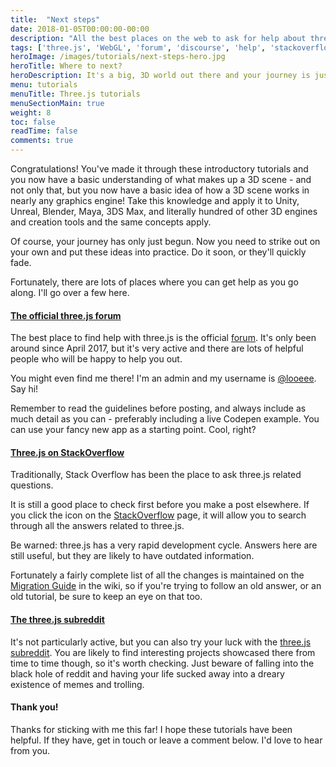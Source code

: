 ```yaml
---
title:  "Next steps"
date: 2018-01-05T00:00:00-00:00
description: "All the best places on the web to ask for help about three.js, including the official forum, reddit and StackOverflow"
tags: ['three.js', 'WebGL', 'forum', 'discourse', 'help', 'stackoverflow', 'reddit', 'subreddit', 'github' ]
heroImage: /images/tutorials/next-steps-hero.jpg
heroTitle: Where to next?
heroDescription: It's a big, 3D world out there and your journey is just beginning
menu: tutorials
menuTitle: Three.js tutorials
menuSectionMain: true
weight: 8
toc: false
readTime: false
comments: true
---
```

Congratulations! You've made it through these introductory tutorials and you now have a basic understanding of what makes up a 3D scene - and not only that, but you now have a basic idea of how a 3D scene works in nearly any graphics engine! Take this knowledge and apply it to Unity, Unreal, Blender, Maya, 3DS Max, and literally hundred of other 3D engines and creation tools and the same concepts apply.

Of course, your journey has only just begun. Now you need to strike out on your own and put these ideas into practice. Do it soon, or they'll quickly fade.

Fortunately, there are lots of places where you can get help as you go along. I'll go over a few here.

#### [The official three.js forum](https://discourse.threejs.org/)

The best place to find help with three.js is the official [forum](https://discourse.threejs.org/). It's only been around since April 2017, but it's very active and there are lots of helpful people who will be happy to help you out.

You might even find me there! I'm an admin and my username is [@looeee](https://discourse.threejs.org/u/looeee/activity). Say hi!

Remember to read the guidelines before posting, and always include as much detail as you can - preferably including a live Codepen example. You can use your fancy new app as a starting point. Cool, right?

#### [Three.js on StackOverflow](https://stackoverflow.com/questions/tagged/three.js?sort=votes)

Traditionally, Stack Overflow has been the place to ask three.js related questions.

It is still a good place to check first before you make a post elsewhere. If you click the <span class="fa fa-fw fa-search" aria-hidden="true"></span> icon on the [StackOverflow](https://stackoverflow.com/questions/tagged/three.js?sort=votes) page, it will allow you to search through all the answers related to three.js.

Be warned: three.js has a very rapid development cycle. Answers here are still useful, but they are likely to have outdated information.

Fortunately a fairly complete list of all the changes is maintained on the [Migration Guide](https://github.com/mrdoob/three.js/wiki/Migration-Guide) in the wiki, so if you're trying to follow an old answer, or an old tutorial, be sure to keep an eye on that too.

#### [The three.js subreddit](https://www.reddit.com/r/threejs)

It's not particularly active, but you can also try your luck with the [three.js subreddit](https://www.reddit.com/r/threejs). You are likely to find interesting projects showcased there from time to time though, so it's worth checking. Just beware of falling into the black hole of reddit and having your life sucked away into a dreary existence of memes and trolling.

#### Thank you!

Thanks for sticking with me this far! I hope these tutorials have been helpful.
If they have, get in touch or leave a comment below. I'd love to hear from you.
